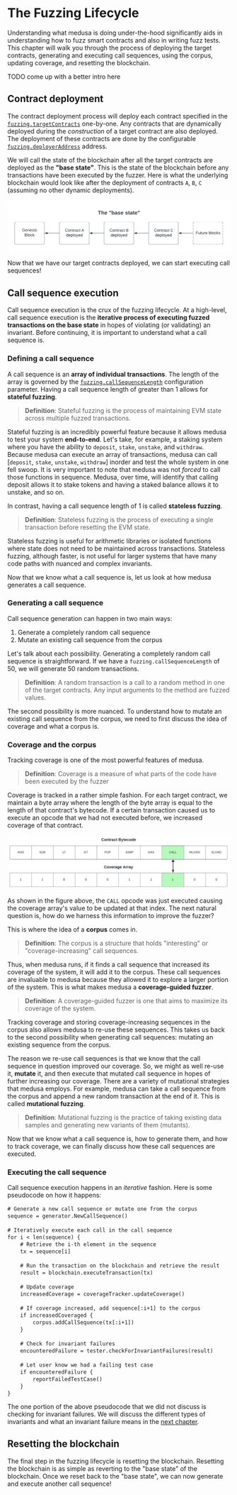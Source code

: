 # The Fuzzing Lifecycle

Understanding what medusa is doing under-the-hood significantly aids in understanding how to fuzz smart contracts
and also in writing fuzz tests. This chapter will walk you through the process of deploying the target contracts,
generating and executing call sequences, using the corpus, updating coverage, and resetting the blockchain. 

TODO come up with a better intro here

## Contract deployment

The contract deployment process will deploy each contract specified in the 
[`fuzzing.targetContracts`](../project_configuration/fuzzing_config.md#targetcontracts) one-by-one. Any contracts that
are dynamically deployed during the _construction_ of a target contract are also deployed. The deployment of these 
contracts are done by the configurable 
[`fuzzing.deployerAddress`](../project_configuration/fuzzing_config.md#deployeraddress) address.

We will call the state of the blockchain after all the target contracts are deployed as the **"base state"**. This is
the state of the blockchain before any transactions have been executed by the fuzzer. Here is what the underlying
blockchain would look like after the deployment of contracts `A`, `B`, `C` (assuming no other dynamic deployments).

![Contract Deployment Diagram](../static/contract_deployment.png)

Now that we have our target contracts deployed, we can start executing call sequences!

## Call sequence execution

Call sequence execution is the crux of the fuzzing lifecycle. At a high-level, call sequence execution is the **iterative
process of executing fuzzed transactions on the base state** in hopes of violating (or validating) an invariant.
Before continuing, it is important to understand what a call sequence is.

### Defining a call sequence

A call sequence is an **array of individual transactions**. The length of the array is governed by the
[`fuzzing.callSequenceLength`](../project_configuration/fuzzing_config.md#callsequencelength) configuration parameter.
Having a call sequence length of greater than 1 allows for **stateful fuzzing**.

> **Definition**: Stateful fuzzing is the process of maintaining EVM state across multiple fuzzed transactions.

Stateful fuzzing is an incredibly powerful feature because it allows medusa to test your system **end-to-end**. Let's
take, for example, a staking system where you have the ability to `deposit`, `stake`, `unstake`, and `withdraw`. Because
medusa can execute an array of transactions, medusa can call [`deposit`, `stake`, `unstake`, `withdraw`] inorder and test the
whole system in one fell swoop. It is very important to note that medusa was not _forced_ to call those functions in
sequence. Medusa, over time, will identify that calling deposit allows it to stake tokens and having a staked balance
allows it to unstake, and so on. 

In contrast, having a call sequence length of 1 is called **stateless fuzzing**.

> **Definition**: Stateless fuzzing is the process of executing a single transaction before resetting the EVM state.

Stateless fuzzing is useful for arithmetic libraries or isolated functions where state does not need to be maintained
across transactions. Stateless fuzzing, although faster, is not useful for larger systems that have many code paths with
nuanced and complex invariants.

Now that we know what a call sequence is, let us look at how medusa generates a call sequence.

### Generating a call sequence

Call sequence generation can happen in two main ways:
1. Generate a completely random call sequence
2. Mutate an existing call sequence from the corpus

Let's talk about each possibility. Generating a completely random call sequence is straightforward. If we have a 
`fuzzing.callSequenceLength` of 50, we will generate 50 random transactions. 

> **Definition**: A random transaction is a call to a random method in one of the target contracts. Any input arguments
> to the method are fuzzed values.

The second possibility is more nuanced. To understand how to mutate an existing call sequence from the corpus, we need 
to first discuss the idea of coverage and what a corpus is.

### Coverage and the corpus

Tracking coverage is one of the most powerful features of medusa. 

> **Definition**: Coverage is a measure of what parts of the code have been executed by the fuzzer

Coverage is tracked in a rather simple fashion. For each target contract, we maintain a byte array where the length of the
byte array is equal to the length of that contract's bytecode. If a certain transaction caused us to execute an opcode
that we had not executed before, we increased coverage of that contract.

![Coverage Tracking](../static/coverage_tracking.png)

As shown in the figure above, the `CALL` opcode was just executed causing the coverage array's value to be updated at that
index. The next natural question is, how do we harness this information to improve the fuzzer?

This is where the idea of a **corpus** comes in.

> **Definition**: The corpus is a structure that holds "interesting" or "coverage-increasing" call sequences.

Thus, when medusa runs, if it finds a call sequence that increased its coverage of the system, it will add it to the corpus.
These call sequences are invaluable to medusa because they allowed it to explore a larger portion of the system. This is
what makes medusa a **coverage-guided fuzzer**.

> **Definition**: A coverage-guided fuzzer is one that aims to maximize its coverage of the system.

Tracking coverage and storing coverage-increasing sequences in the corpus also allows medusa to re-use these sequences. 
This takes us back to the second possibility when generating call sequences: mutating an existing sequence from the corpus.

The reason we re-use call sequences is that we know that the call sequence in question improved our coverage. So, we
might as well re-use it, **mutate** it, and then execute that mutated call sequence in hopes of further increasing our coverage.
There are a variety of mutational strategies that medusa employs. For example, medusa can take a call sequence from the corpus and append a new random 
transaction at the end of it. This is called **mutational fuzzing**.

> **Definition**: Mutational fuzzing is the practice of taking existing data samples and generating new variants of them
> (mutants).

Now that we know what a call sequence is, how to generate them, and how to track coverage, we can finally discuss how
these call sequences are executed.

### Executing the call sequence

Call sequence execution happens in an _iterative_ fashion. Here is some pseudocode on how it happens:
```
# Generate a new call sequence or mutate one from the corpus
sequence = generator.NewCallSequence()

# Iteratively execute each call in the call sequence
for i < len(sequence) {
    # Retrieve the i-th element in the sequence
    tx = sequence[i]
       
    # Run the transaction on the blockchain and retrieve the result
    result = blockchain.executeTransaction(tx)
    
    # Update coverage
    increasedCoverage = coverageTracker.updateCoverage()
       
    # If coverage increased, add sequence[:i+1] to the corpus 
    if increasedCoveraged {
        corpus.addCallSequence(tx[:i+1])        
    }
    
    # Check for invariant failures
    encounteredFailure = tester.checkForInvariantFailures(result)
    
    # Let user know we had a failing test case
    if encounteredFailure {
        reportFailedTestCase()
    }
}
```

The one portion of the above pseudocode that we did not discuss is checking for invariant failures. We will discuss
the different types of invariants and what an invariant failure means in the [next chapter](./invariants.md).

## Resetting the blockchain

The final step in the fuzzing lifecycle is resetting the blockchain. Resetting the blockchain is as simple as reverting
to the "base state" of the blockchain. Once we reset back to the "base state", we can now generate and execute
another call sequence!